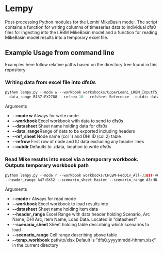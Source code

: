 # Lempy
Post-processing Python modules for the Lemhi MikeBasin model. The script contains a function for writing columns of timeseries data to individual dfs0 files for ingesting into the LRBM MikeBasin model and a function for reading MikeBasin model results into a temporary excel file. 

## Example Usage from command line
Examples here follow relative paths based on the directory tree found in this repository

### Writing data from excel file into dfs0s 

```python
python lempy.py --mode w --workbook worksbooks/UpperLemhi_LRBM_InputTS_2015-v06.xlsm --datasheet WD74 
--data_range B137:EX2788 --refrow 10 --refsheet Reference --outdir data/outdfs0
```

Arguments

+ **--mode w**  Always for write mode
+ **--workbook** Excel workbook with data to send to dfs0s
+ **--datasheet** Sheet name holding data for dfs0s
+ **--data_range**Range of data to be exported including headers
+ **--ref_sheet** Node name (col 1) and DHI ID (col 2) table
+ **--refrow** First row of node and ID data excluding any header lines
+ **--outdir** Defaults to ./data, location to write dfs0s

### Read Mike results into excel via a temporary workbook. Outputs temporary workbook path

```python
python lempy.py --mode r --workbook workbooks/CHCBM-FedDiv_All-32BIT-v03_test.xlsm --datasheet "BC1 Data" 
--header_range A47:BX52 --scenario_sheet Master --scenario_range A3:H8
```

Arguments

+ **--mode** r  Always for read mode
+ **--workbook** Excel workbook to load results into
+ **--datasheet** Sheet name holding item data
+ **--header_range** Excel Range with data header holding Scenario, Arc Name, DHI Arc, Item Name, Load Data. Located in “datasheet”
+ **--scenario_sheet** Sheet holding table describing which scenarios to load
+ **--scenario_range** Cell range describing above table
+ **--temp_workbook** path/to/xlsx Default is "dfs0_yyyymmdd-hhmm.xlsx" in the current directory
